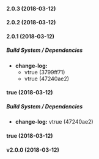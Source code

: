 #### 2.0.3 (2018-03-12)

#### 2.0.2 (2018-03-12)

#### 2.0.1 (2018-03-12)

##### Build System / Dependencies

* **change-log:**
  *  vtrue (3799ff71)
  *  vtrue (47240ae2)

#### true (2018-03-12)

##### Build System / Dependencies

* **change-log:**  vtrue (47240ae2)

#### true (2018-03-12)

#### v2.0.0 (2018-03-12)

